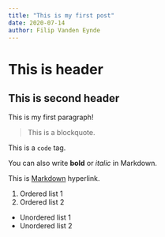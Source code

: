 ```yaml
---
title: "This is my first post"
date: 2020-07-14
author: Filip Vanden Eynde
---
```


# This is header

## This is second header

This is my first paragraph!

> This is a blockquote.

This is a `code` tag.

You can also write **bold** or _italic_ in Markdown.

This is [Markdown](https://www.markdownguide.org/) hyperlink.

1. Ordered list 1
2. Ordered list 2

-   Unordered list 1
-   Unordered list 2

